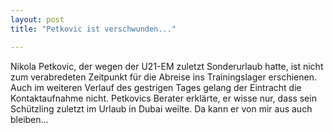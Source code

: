 ```yaml
---
layout: post
title: "Petkovic ist verschwunden..."

---
```


Nikola Petkovic, der wegen der U21-EM zuletzt Sonderurlaub hatte, ist nicht zum verabredeten Zeitpunkt für die Abreise ins Trainingslager erschienen. Auch im weiteren Verlauf des gestrigen Tages gelang der Eintracht die Kontaktaufnahme nicht. Petkovics Berater erklärte, er wisse nur, dass sein Schützling zuletzt im Urlaub in Dubai weilte. Da kann er von mir aus auch bleiben...


